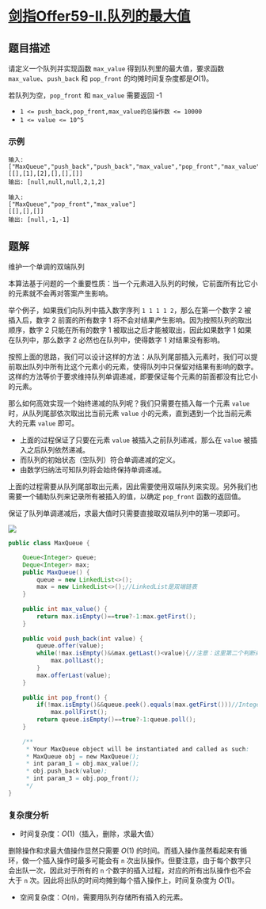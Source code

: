 # [剑指Offer59-II.队列的最大值](https://leetcode-cn.com/problems/dui-lie-de-zui-da-zhi-lcof/)
## 题目描述
请定义一个队列并实现函数 `max_value` 得到队列里的最大值，要求函数`max_value`、`push_back` 和 `pop_front` 的均摊时间复杂度都是$O(1)$。

若队列为空，`pop_front` 和 `max_value` 需要返回 -1

- `1 <= push_back,pop_front,max_value的总操作数 <= 10000`
- `1 <= value <= 10^5`
### 示例
```
输入: 
["MaxQueue","push_back","push_back","max_value","pop_front","max_value"]
[[],[1],[2],[],[],[]]
输出: [null,null,null,2,1,2]
```
```
输入: 
["MaxQueue","pop_front","max_value"]
[[],[],[]]
输出: [null,-1,-1]
```
## 题解
维护一个单调的双端队列

本算法基于问题的一个重要性质：当一个元素进入队列的时候，它前面所有比它小的元素就不会再对答案产生影响。

举个例子，如果我们向队列中插入数字序列 `1 1 1 1 2`，那么在第一个数字 2 被插入后，数字 2 前面的所有数字 1 将不会对结果产生影响。因为按照队列的取出顺序，数字 2 只能在所有的数字 1 被取出之后才能被取出，因此如果数字 1 如果在队列中，那么数字 2 必然也在队列中，使得数字 1 对结果没有影响。

按照上面的思路，我们可以设计这样的方法：从队列尾部插入元素时，我们可以提前取出队列中所有比这个元素小的元素，使得队列中只保留对结果有影响的数字。这样的方法等价于要求维持队列单调递减，即要保证每个元素的前面都没有比它小的元素。

那么如何高效实现一个始终递减的队列呢？我们只需要在插入每一个元素 `value` 时，从队列尾部依次取出比当前元素 `value` 小的元素，直到遇到一个比当前元素大的元素 `value` 即可。

- 上面的过程保证了只要在元素 `value` 被插入之前队列递减，那么在 `value` 被插入之后队列依然递减。
- 而队列的初始状态（空队列）符合单调递减的定义。
- 由数学归纳法可知队列将会始终保持单调递减。

上面的过程需要从队列尾部取出元素，因此需要使用双端队列来实现。另外我们也需要一个辅助队列来记录所有被插入的值，以确定 `pop_front` 函数的返回值。

保证了队列单调递减后，求最大值时只需要直接取双端队列中的第一项即可。

![](https://picgp.oss-cn-beijing.aliyuncs.com/img/20200924200103.gif)

```java
public class MaxQueue {

    Queue<Integer> queue;
    Deque<Integer> max;
    public MaxQueue() {
        queue = new LinkedList<>();
        max = new LinkedList<>();//LinkedList是双端链表
    }
    
    public int max_value() {
        return max.isEmpty()==true?-1:max.getFirst();
    }
    
    public void push_back(int value) {
        queue.offer(value);
        while(!max.isEmpty()&&max.getLast()<value){//注意：这里第二个判断条件不能带等号，即max中对于当前queue中的具有相同值的元素会全部存储，而不是存储最近的那个。
            max.pollLast();
        }
        max.offerLast(value);
    }
    
    public int pop_front() {
        if(!max.isEmpty()&&queue.peek().equals(max.getFirst()))//Integer类型的值的比较不能直接使用==
            max.pollFirst();
        return queue.isEmpty()==true?-1:queue.poll();
    }
    
    /**
     * Your MaxQueue object will be instantiated and called as such:
     * MaxQueue obj = new MaxQueue();
     * int param_1 = obj.max_value();
     * obj.push_back(value);
     * int param_3 = obj.pop_front();
     */
}
```
### 复杂度分析
- 时间复杂度：$O(1)$（插入，删除，求最大值）

删除操作和求最大值操作显然只需要 $O(1)$ 的时间。而插入操作虽然看起来有循环，做一个插入操作时最多可能会有 `n` 次出队操作。但要注意，由于每个数字只会出队一次，因此对于所有的 `n` 个数字的插入过程，对应的所有出队操作也不会大于 `n` 次。因此将出队的时间均摊到每个插入操作上，时间复杂度为 $O(1)$。
- 空间复杂度：$O(n)$，需要用队列存储所有插入的元素。
